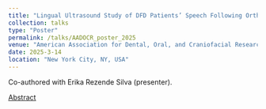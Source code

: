 ```yaml
---
title: "Lingual Ultrasound Study of DFD Patients’ Speech Following Orthognathic Surgery"
collection: talks
type: "Poster"
permalink: /talks/AADOCR_poster_2025
venue: "American Association for Dental, Oral, and Craniofacial Research"
date: 2025-3-14
location: "New York City, NY, USA"
---
```


Co-authored with Erika Rezende Silva (presenter).

[Abstract](http://example2.com)
